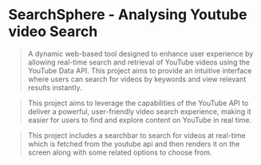 # SearchSphere - Analysing Youtube video Search

> A dynamic web-based tool designed to enhance user experience by allowing real-time search and retrieval of YouTube videos using the YouTube Data API. This project aims to provide an intuitive interface where users can search for videos by keywords and view relevant results instantly.

> This project aims to leverage the capabilities of the YouTube API to deliver a powerful, user-friendly video search experience, making it easier for users to find and explore content on YouTube in real time.

> This project includes a searchbar to search for videos at real-time which is fetched from the youtube api and then renders it on the screen along with some related options to choose from.
